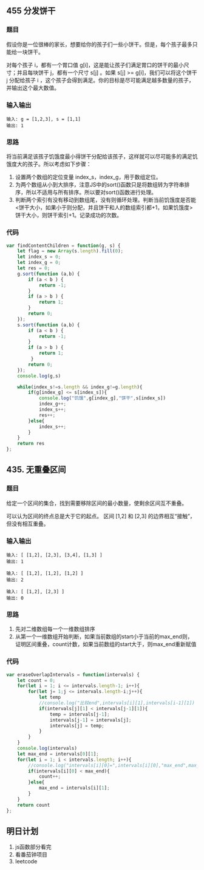 ## 455 分发饼干

### 题目

假设你是一位很棒的家长，想要给你的孩子们一些小饼干。但是，每个孩子最多只能给一块饼干。

对每个孩子 i，都有一个胃口值 g[i]，这是能让孩子们满足胃口的饼干的最小尺寸；并且每块饼干 j，都有一个尺寸 s[j] 。如果 s[j] >= g[i]，我们可以将这个饼干 j 分配给孩子 i ，这个孩子会得到满足。你的目标是尽可能满足越多数量的孩子，并输出这个最大数值。

### 输入输出

```
输入: g = [1,2,3], s = [1,1]
输出: 1
```

### 思路

将当前满足该孩子饥饿度最小得饼干分配给该孩子，这样就可以尽可能多的满足饥饿度大的孩子。所以考虑如下步骤：

1. 设置两个数组的定位变量 index_s，index_g，用于数组定位。
2. 为两个数组从小到大排序，注意JS中的sort()函数只是将数组转为字符串排序，所以不适用与所有排序。所以要对sort()函数进行处理。
3. 判断两个索引有没有移动到数组尾，没有则循环处理。判断当前饥饿度是否能<饼干大小，如果小于则分配，并且饼干和人的数组索引都+1，如果饥饿度>饼干大小，则饼干索引+1。记录成功的次数。

### 代码

```js
var findContentChildren = function(g, s) {
	let flag = new Array(s.length).fill(0);
	let index_s = 0;
	let index_g = 0;
	let res = 0;
	g.sort(function (a,b) {
		if (a < b ) {    
		    return -1;
		}
		if (a > b ) {
			return 1;
		}
		return 0;
	});
	s.sort(function (a,b) {
		if (a < b ) {    
			return -1;
		}
		if (a > b ) {
		    return 1;
		 }
		return 0;
	});
	console.log(g,s)

	while(index_s!=s.length && index_g!=g.length){
		if(g[index_g] <= s[index_s]){
			console.log("饥饿",g[index_g],"饼干",s[index_s])
			index_g++;
			index_s++;
			res++;
		}else{
			index_s++;
		}
	}
	return res
};
```

## 435. 无重叠区间

### 题目

给定一个区间的集合，找到需要移除区间的最小数量，使剩余区间互不重叠。

可以认为区间的终点总是大于它的起点。
区间 [1,2] 和 [2,3] 的边界相互“接触”，但没有相互重叠。

### 输入输出

```
输入: [ [1,2], [2,3], [3,4], [1,3] ]
输出: 1
```

```
输入: [ [1,2], [1,2], [1,2] ]
输出: 2
```

```
输入: [ [1,2], [2,3] ]
输出: 0
```

### 思路

1. 先对二维数组每一个一维数组排序
2. 从第一个一维数组开始判断，如果当前数组的start小于当前的max_end则，证明区间重叠，count计数，如果当前数组的start大于，则max_end重新赋值

### 代码

```js
var eraseOverlapIntervals = function(intervals) {
	let count = 0;			
	for(let i = 1; i <= intervals.length-1; i++){
		for(let j= 1;j <= intervals.length-i;j++){
			let temp
			//console.log("比较end",intervals[i][1],intervals[i-1][1])
			if(intervals[j][1] < intervals[j-1][1]){
				temp = intervals[j-1];
				intervals[j-1] = intervals[j];
				intervals[j] = temp;
			}
		}
	}
	console.log(intervals)
	let max_end = intervals[0][1];
	for(let i = 1; i < intervals.length; i++){
		//console.log("intervals[i][0]=",intervals[i][0],"max_end",max_end)
		if(intervals[i][0] < max_end){
			count++;
		}else{
			max_end = intervals[i][1];
		}
	}
	return count
};
```

## 明日计划

1. js函数部分看完
2. 看番茄钟项目
3. leetcode


